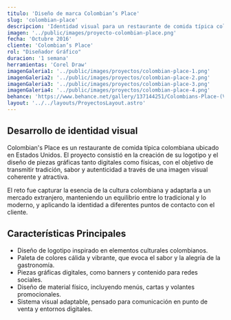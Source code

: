 ```yaml
---
titulo: 'Diseño de marca Colombian’s Place'
slug: 'colombian-place'
descripcion: 'Identidad visual para un restaurante de comida típica colombiana en Estados Unidos, con una propuesta gráfica cálida, auténtica y versátil, diseñada para reflejar tradición, sabor y cercanía tanto en medios físicos como digitales.'
imagen: '../public/images/proyecto-colombian-place.png'
fecha: 'Octubre 2016'
cliente: 'Colombian’s Place'
rol: "Diseñador Gráfico"
duracion: '1 semana'
herramientas: 'Corel Draw'
imagenGaleria1: '../public/images/proyectos/colombian-place-1.png'
imagenGaleria2: '../public/images/proyectos/colombian-place-2.png'
imagenGaleria3: '../public/images/proyectos/colombian-place-3.png'
imagenGaleria4: '../public/images/proyectos/colombian-place-4.png'
behance: 'https://www.behance.net/gallery/137144251/Colombians-Place-(Virginia-USA)'
layout: '../../layouts/ProyectosLayout.astro'
---
```


<h2 class="text-[var(--rojo-principal)] text-2xl lg:text-4xl font-semibold mb-8">
				Desarrollo de identidad visual
			</h2>
			<p class="text-white text-lg list-disc pl-5 space-y-4">
				Colombian's Place es un restaurante de comida típica colombiana ubicado 
                en Estados Unidos. El proyecto consistió en la creación de su logotipo y
                 el diseño de piezas gráficas tanto digitales como físicas, con el objetivo
                 de transmitir tradición, sabor y autenticidad a través de una imagen visual
                 coherente y atractiva.
			</p>
			<p class="text-white text-lg mt-4">
				El reto fue capturar la esencia de la cultura colombiana y adaptarla a un mercado
                extranjero, manteniendo un equilibrio entre lo tradicional y lo moderno, y aplicando
                la identidad a diferentes puntos de contacto con el cliente.
			</p>
			<h2
				class="text-[var(--rojo-principal)] text-2xl lg:text-4xl font-semibold mt-16 mb-8"
			>
				Características Principales
			</h2>
			<ul class="text-white text-lg">
				<li>
					Diseño de logotipo inspirado en elementos culturales colombianos.
				</li>
				<li>
					Paleta de colores cálida y vibrante, que evoca el sabor y la alegría de la gastronomía.
				</li>
				<li>
					Piezas gráficas digitales, como banners y contenido para redes sociales.
				</li>
				<li>
					Diseño de material físico, incluyendo menús, cartas y volantes promocionales.
				</li>
				<li>
					Sistema visual adaptable, pensado para comunicación en punto de venta y entornos digitales.
				</li>
			</ul>